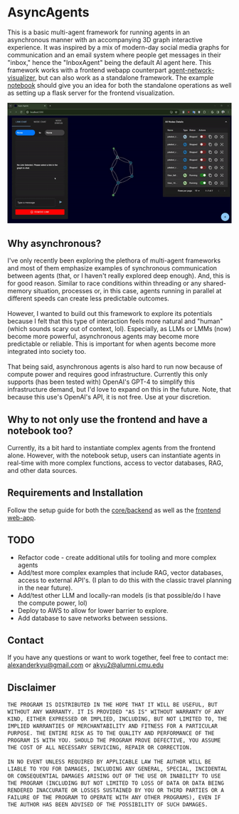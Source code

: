 # AsyncAgents

This is a basic multi-agent framework for running agents in an asynchronous manner with an accompanying 3D graph interactive experience. It was inspired by a mix of modern-day social media graphs for communication and an email system where people get messages in their "inbox," hence the "InboxAgent" being the default AI agent here. This framework works with a frontend webapp counterpart [agent-network-visualizer](https://github.com/awkyu/AsyncAgents/tree/main/agent-network-visualizer), but can also work as a standalone framework. The example [notebook](https://github.com/awkyu/AsyncAgents/blob/main/async_agents/examples/ExampleServerNotebook.ipynb) should give you an idea for both the standalone operations as well as setting up a flask server for the frontend visualization.

![Alt Text](https://github.com/awkyu/AsyncAgents/blob/main/media/demo.gif)

## Why asynchronous?

I've only recently been exploring the plethora of multi-agent frameworks and most of them emphasize examples of synchronous communication between agents (that, or I haven't really explored deep enough). And, this is for good reason. Similar to race conditions within threading or any shared-memory situation, processes or, in this case, agents running in parallel at different speeds can create less predictable outcomes.\
\
However, I wanted to build out this framework to explore its potentials because I felt that this type of interaction feels more natural and "human" (which sounds scary out of context, lol). Especially, as LLMs or LMMs (now) become more powerful, asynchronous agents may become more predictable or reliable. This is important for when agents become more integrated into society too.\
\
That being said, asynchronous agents is also hard to run now because of compute power and requires good infrastructure. Currently this only supports (has been tested with) OpenAI's GPT-4 to simplify this infrastructure demand, but I'd love to expand on this in the future. Note, that because this use's OpenAI's API, it is not free. Use at your discretion.

## Why to not only use the frontend and have a notebook too?

Currently, its a bit hard to instantiate complex agents from the frontend alone. However, with the notebook setup, users can instantiate agents in real-time with more complex functions, access to vector databases, RAG, and other data sources.

## Requirements and Installation

Follow the setup guide for both the [core/backend](https://github.com/awkyu/AsyncAgents/tree/main/async_agents) as well as the [frontend web-app](https://github.com/awkyu/AsyncAgents/tree/main/agent-network-visualizer).


## TODO
- Refactor code - create additional utils for tooling and more complex agents
- Add/test more complex examples that include RAG, vector databases, access to external API's. (I plan to do this with the classic travel planning in the near future).
- Add/test other LLM and locally-ran models (is that possible/do I have the compute power, lol)
- Deploy to AWS to allow for lower barrier to explore.
- Add database to save networks between sessions.

## Contact
If you have any questions or want to work together, feel free to contact me: alexanderkyu@gmail.com or akyu2@alumni.cmu.edu

## Disclaimer

```
THE PROGRAM IS DISTRIBUTED IN THE HOPE THAT IT WILL BE USEFUL, BUT WITHOUT ANY WARRANTY. IT IS PROVIDED "AS IS" WITHOUT WARRANTY OF ANY KIND, EITHER EXPRESSED OR IMPLIED, INCLUDING, BUT NOT LIMITED TO, THE IMPLIED WARRANTIES OF MERCHANTABILITY AND FITNESS FOR A PARTICULAR PURPOSE. THE ENTIRE RISK AS TO THE QUALITY AND PERFORMANCE OF THE PROGRAM IS WITH YOU. SHOULD THE PROGRAM PROVE DEFECTIVE, YOU ASSUME THE COST OF ALL NECESSARY SERVICING, REPAIR OR CORRECTION.

IN NO EVENT UNLESS REQUIRED BY APPLICABLE LAW THE AUTHOR WILL BE LIABLE TO YOU FOR DAMAGES, INCLUDING ANY GENERAL, SPECIAL, INCIDENTAL OR CONSEQUENTIAL DAMAGES ARISING OUT OF THE USE OR INABILITY TO USE THE PROGRAM (INCLUDING BUT NOT LIMITED TO LOSS OF DATA OR DATA BEING RENDERED INACCURATE OR LOSSES SUSTAINED BY YOU OR THIRD PARTIES OR A FAILURE OF THE PROGRAM TO OPERATE WITH ANY OTHER PROGRAMS), EVEN IF THE AUTHOR HAS BEEN ADVISED OF THE POSSIBILITY OF SUCH DAMAGES.
```